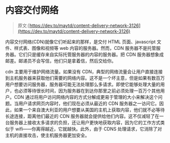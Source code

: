 # 内容交付网络

> 原文:[https://dev.to/maytd/content-delivery-network-3126](https://dev.to/maytd/content-delivery-network-3126)

内容交付网络(CDN)就像它们听起来的那样，是交付 HTML 页面、javascript 文件、样式表、图像和视频等 web 内容的服务器。然而，CDN 服务器不是托管服务器。它们只是缓存来自实际托管服务器的内容的服务器。把 CDN 服务器想象成邮差。邮递员不会写信，他们只是拿着信，然后交给你。

cdn 主要用于维护网络流量。如果没有 CDN，典型的网络流量会让用户直接连接到主机服务器来获取他们需要的网络内容。这不是一个坏主意，但是如果有数百万用户想要访问服务器，服务器可能无法处理那么多请求。即使它能够处理大量的用户，也必须等待很长时间，因为服务器在到达你那里之前必须处理一百万个其他用户。CDN 通过将用户访问网络内容的方式分解成更易于管理的大小来解决这个问题。当用户请求网页内容时，他们现在必须从最近的 CDN 服务器之一访问它。因此，如果一个来自澳大利亚的用户想要从美国的主机上获取内容，他们就不必等待长途连接，距离他们最近的 CDN 服务器就会提供给他们内容。这不仅减轻了在一台服务器上接收太多请求的负担，还让用户更快地获取内容，因为它的工作方式类似于 wifi——你离得越近，它就越快。此外，由于 CDNS 处理请求，它消除了对主机的直接攻击，使主机服务器更加安全。